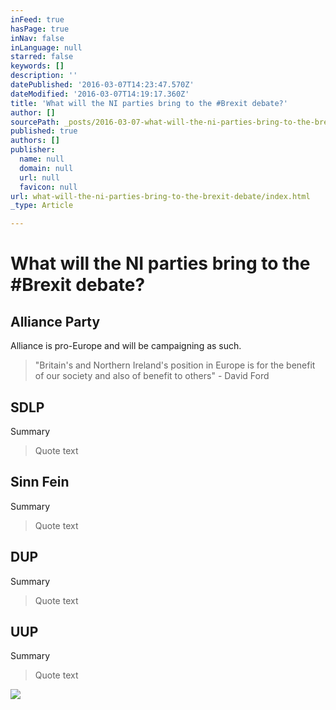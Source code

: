 ```yaml
---
inFeed: true
hasPage: true
inNav: false
inLanguage: null
starred: false
keywords: []
description: ''
datePublished: '2016-03-07T14:23:47.570Z'
dateModified: '2016-03-07T14:19:17.360Z'
title: 'What will the NI parties bring to the #Brexit debate?'
author: []
sourcePath: _posts/2016-03-07-what-will-the-ni-parties-bring-to-the-brexit-debate.md
published: true
authors: []
publisher:
  name: null
  domain: null
  url: null
  favicon: null
url: what-will-the-ni-parties-bring-to-the-brexit-debate/index.html
_type: Article

---
```

# What will the NI parties bring to the \#Brexit debate?

## Alliance Party

Alliance is pro-Europe and will be campaigning as such. 
> 
> "Britain's and Northern Ireland's position in Europe is for the benefit of our society and also of benefit to others" - David Ford

## SDLP

Summary

> Quote text

## Sinn Fein

Summary

> Quote text

## DUP

Summary

> Quote text

## UUP

Summary

> Quote text

![](https://the-grid-user-content.s3-us-west-2.amazonaws.com/704a249d-c2bb-4fc5-97bd-aed35b738546.gif)